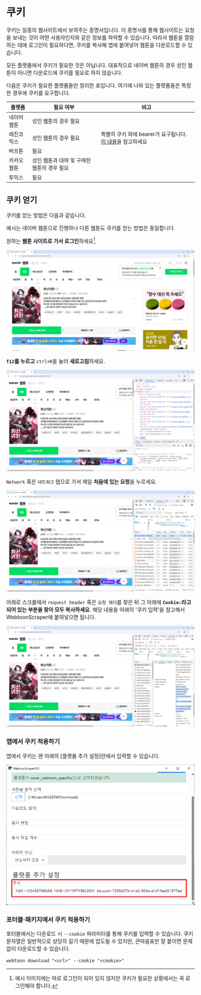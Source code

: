 # 쿠키

쿠키는 일종의 웹사이트에서 보여주는 증명서입니다.
이 증명서를 통해 웹사이트는 요청을 보내는 것이 어떤 사용자인지와 같은 정보를 파악할 수 있습니다.
따라서 웹툰을 열람하는 데에 로그인이 필요하다면, 쿠키를 복사해 앱에 붙여넣어 웹툰을 다운로드할 수 있습니다.

모든 플랫폼에서 쿠키가 필요한 것은 아닙니다.
대표적으로 네이버 웹툰의 경우 성인 웹툰이 아니면 다운로드에 쿠키를 필요로 하지 않습니다.

다음은 쿠키가 필요한 플랫폼들만 정리한 표입니다.
여기에 나와 있는 플랫폼들은 특정한 경우에 쿠키를 요구합니다.

| 플랫폼 | 필요 여부 | 비고 |
|--|--|--|
| 네이어 웹툰 | 성인 웹툰의 경우 필요 | |
| 레진코믹스 | 성인 웹툰의 경우 필요 | 특별히 쿠키 외에 bearer가 요구됩니다. [이 내용](10-platforms.md#bearer)을 참고하세요 |
| 버프툰 | 필요 | |
| 카카오 웹툰 | 성인 웹툰과 대여 및 구매한 웹툰의 경우 필요 | |
| 투믹스 | 필요 | |

## 쿠키 얻기

쿠키를 얻는 방법은 다음과 같습니다.

예시는 네이버 웹툰으로 진행하나 다른 웹툰도 쿠키를 얻는 방법은 동일합니다.

원하는 **웹툰 사이트로 가서 로그인**하세요[^1].

[^1]: 예시 이미지에는 따로 로그인이 되어 있지 않지만 쿠키가 필요한 상황에서는 꼭 로그인해야 합니다.

![원하는 페이지로 가서 로그인한 상황](image/cookie/cookie-0-open-website.png)

**`f12`를 누르고** `ctrl+R`을 눌러 **새로고침**하세요.

![devtool이 열려 있는 모습](image/cookie/cookie-1-open-devtools.png)

`Network` 혹은 `네트워크` 탭으로 가서 제일 **처음에 있는 요청**을 누르세요.

![첫 번째 요청을 클릭한 모습](image/cookie/cookie-2-refresh-and-find.png)

아래로 스크롤에서 `request header` 혹은 `요청 헤더`를 찾은 뒤 그 아래에 **`Cookie:`라고 되어 있는 부분을 찾아 모두 복사하세요**.
해당 내용을 아래의 '쿠키 입력'을 참고해서 WebtoonScraper에 붙여넣으면 됩니다.

![쿠키를 복사한 모습](image/cookie/cookie-3-find-cookie.png)

### 앱에서 쿠키 적용하기

앱에서 쿠키는 맨 아래의 [플랫폼 추가 설정]란에서 입력할 수 있습니다.

![cookie inserted](image/app-guide/1727108032165.png)

### 포터블·패키지에서 쿠키 적용하기

포터블에서는 다운로드 시 `--cookie` 파라미터를 통해 쿠키를 입력할 수 있습니다.
쿠키 문자열은 일반적으로 상당히 길기 때문에 압도될 수 있지만, 큰따옴표만 잘 붙이면 문제 없이 다운로드할 수 있습니다.

```console
webtoon download "<url>" --cookie "<cookie>"
```
